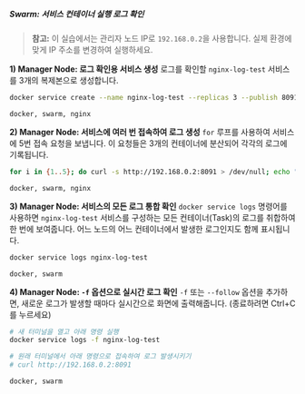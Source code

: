 ##### Swarm: 서비스 컨테이너 실행 로그 확인 #####

> **참고:** 이 실습에서는 관리자 노드 IP로 `192.168.0.2`을 사용합니다. 실제 환경에 맞게 IP 주소를 변경하여 실행하세요.

**1) Manager Node: 로그 확인용 서비스 생성**
로그를 확인할 `nginx-log-test` 서비스를 3개의 복제본으로 생성합니다.

```bash
docker service create --name nginx-log-test --replicas 3 --publish 8091:80 nginx
```

```tech
docker, swarm, nginx
```

**2) Manager Node: 서비스에 여러 번 접속하여 로그 생성**
`for` 루프를 사용하여 서비스에 5번 접속 요청을 보냅니다. 이 요청들은 3개의 컨테이너에 분산되어 각각의 로그에 기록됩니다.

```bash
for i in {1..5}; do curl -s http://192.168.0.2:8091 > /dev/null; echo "Request $i sent"; sleep 0.5; done
```

```tech
docker, swarm, nginx
```

**3) Manager Node: 서비스의 모든 로그 통합 확인**
`docker service logs` 명령어를 사용하면 `nginx-log-test` 서비스를 구성하는 모든 컨테이너(Task)의 로그를 취합하여 한 번에 보여줍니다. 어느 노드의 어느 컨테이너에서 발생한 로그인지도 함께 표시됩니다.

```bash
docker service logs nginx-log-test
```

```tech
docker, swarm
```

**4) Manager Node: `-f` 옵션으로 실시간 로그 확인**
`-f` 또는 `--follow` 옵션을 추가하면, 새로운 로그가 발생할 때마다 실시간으로 화면에 출력해줍니다. (종료하려면 Ctrl+C를 누르세요)

```bash
# 새 터미널을 열고 아래 명령 실행
docker service logs -f nginx-log-test

# 원래 터미널에서 아래 명령으로 접속하여 로그 발생시키기
# curl http://192.168.0.2:8091
```

```tech
docker, swarm
```

